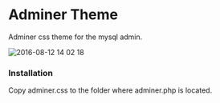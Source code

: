 Adminer Theme
=====================

Adminer css theme for the mysql admin.

![2016-08-12 14 02 18](https://cloud.githubusercontent.com/assets/2996841/17620587/097c6d24-6096-11e6-9861-274b7ab7f50d.png)

### Installation
Copy adminer.css to the folder where adminer.php is located.
